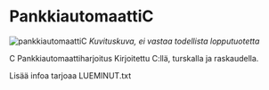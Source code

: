 # PankkiautomaattiC
![pankkiautomaattiC](https://user-images.githubusercontent.com/20796404/96919319-49d07880-14b4-11eb-9875-d5ff0d63e71f.jpg)
*Kuvituskuva, ei vastaa todellista lopputuotetta*

C Pankkiautomaattiharjoitus
Kirjoitettu C:llä, turskalla ja raskaudella.

Lisää infoa tarjoaa LUEMINUT.txt
